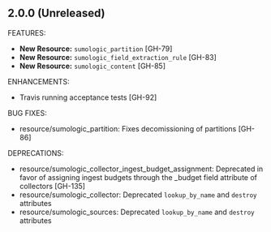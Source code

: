 ## 2.0.0 (Unreleased)

FEATURES:

* **New Resource:** `sumologic_partition` [GH-79]
* **New Resource:** `sumologic_field_extraction_rule` [GH-83]
* **New Resource:** `sumologic_content` [GH-85]

ENHANCEMENTS:

* Travis running acceptance tests [GH-92]

BUG FIXES:

* resource/sumologic_partition: Fixes decomissioning of partitions [GH-86]

DEPRECATIONS:

* resource/sumologic_collector_ingest_budget_assignment: Deprecated in favor of assigning ingest budgets through the _budget field attribute of collectors [GH-135]
* resource/sumologic_collector: Deprecated `lookup_by_name` and `destroy` attributes
* resource/sumologic_sources: Deprecated `lookup_by_name` and `destroy` attributes